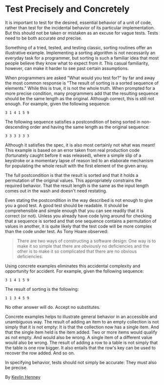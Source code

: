 # Test Precisely and Concretely

It is important to test for the desired, essential behavior of a unit of code, rather than test for the incidental behavior of its particular implementation. But this should not be taken or mistaken as an excuse for vague tests. Tests need to be both accurate *and* precise.

Something of a tried, tested, and testing classic, sorting routines offer an illustrative example. Implementing a sorting algorithm is not necessarily an everyday task for a programmer, but sorting is such a familiar idea that most people believe they know what to expect from it. This casual familiarity, however, can make it harder to see past certain assumptions.

When programmers are asked "What would you test for?" by far and away the most common response is "The result of sorting is a sorted sequence of elements." While this is true, it is not the whole truth. When prompted for a more precise condition, many programmers add that the resulting sequence should be the same length as the original. Although correct, this is still not enough. For example, given the following sequence:

```
3 1 4 1 5 9
```

The following sequence satisfies a postcondition of being sorted in non-descending order and having the same length as the original sequence:

```
3 3 3 3 3 3
```

Although it satisfies the spec, it is also most certainly not what was meant! This example is based on an error taken from real production code (fortunately caught before it was released), where a simple slip of a keystroke or a momentary lapse of reason led to an elaborate mechanism for populating the whole result with the first element of the given array.

The full postcondition is that the result is sorted and that it holds a permutation of the original values. This appropriately constrains the required behavior. That the result length is the same as the input length comes out in the wash and doesn't need restating.

Even stating the postcondition in the way described is not enough to give you a good test. A good test should be readable. It should be comprehensible and simple enough that you can see readily that it is correct (or not). Unless you already have code lying around for checking that a sequence is sorted and that one sequence contains a permutation of values in another, it is quite likely that the test code will be more complex than the code under test. As Tony Hoare observed:

> There are two ways of constructing a software design: One way is to make it so simple that there are *obviously* no deficiencies and the other is to make it so complicated that there are no obvious deficiencies.

Using concrete examples eliminates this accidental complexity and opportunity for accident. For example, given the following sequence:

```
3 1 4 1 5 9
```

The result of sorting is the following:

```
1 1 3 4 5 9
```

No other answer will do. Accept no substitutes.

Concrete examples helps to illustrate general behavior in an accessible and unambiguous way. The result of adding an item to an empty collection is not simply that it is not empty: It is that the collection now has a single item. And that the single item held is the item added. Two or more items would qualify as not empty. And would also be wrong. A single item of a different value would also be wrong. The result of adding a row to a table is not simply that the table is one row bigger. It also entails that the row's key can be used to recover the row added. And so on.

In specifying behavior, tests should not simply be accurate: They must also be precise.

By [Kevlin Henney](http://programmer.97things.oreilly.com/wiki/index.php/Kevlin_Henney)
